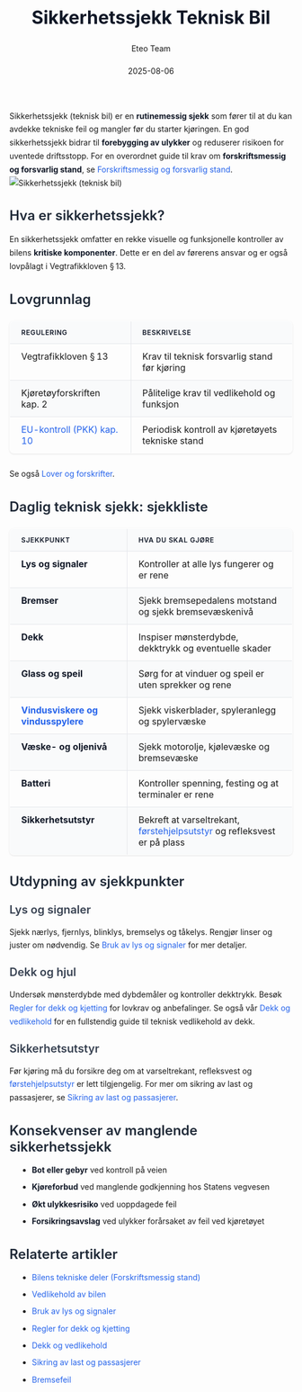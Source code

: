 ﻿---
title: "Sikkerhetssjekk Teknisk Bil"
date: 2025-08-06
draft: false
author: "Eteo Team"
description: "Guide to Sikkerhetssjekk Teknisk Bil for Norwegian driving theory exam."
categories: ["Driving Theory"]
tags: ["driving", "theory", "safety"]
featured_image: "/blog/sikkerhetssjekk-teknisk-bil/sikkerhetssjekk-teknisk-bil-image.svg"
---
<style>
/* Base text styling */
.article-content {
  font-family: 'Inter', -apple-system, BlinkMacSystemFont, 'Segoe UI', Roboto, Oxygen, Ubuntu, Cantarell, 'Open Sans', 'Helvetica Neue', sans-serif;
  line-height: 1.6;
  color: #1f2937;
  font-size: 16px;
}
/* Headers */
h1 {
  font-size: 2rem;
  font-weight: 700;
  margin: 2rem 0 1.5rem;
  color: #111827;
}
h2 {
  font-size: 1.5rem;
  font-weight: 600;
  margin: 2rem 0 1rem;
  color: #1f2937;
}
h3 {
  font-size: 1.25rem;
  font-weight: 600;
  margin: 1.5rem 0 0.75rem;
  color: #374151;
}
/* Paragraphs */
p {
  margin: 1rem 0;
  line-height: 1.7;
}
/* Lists */
ul, ol {
  margin: 1rem 0 1rem 1.5rem;
  padding-left: 1rem;
}
li {
  margin-bottom: 0.5rem;
  line-height: 1.6;
}
/* Bold and emphasis text */
strong, b {
  font-weight: 700 !important;
  color: #111827;
}
em, i {
  font-style: italic;
  color: #374151;
}
strong em, b i, em strong, i b {
  font-weight: 700 !important;
  font-style: italic;
  color: #111827;
}
/* Links */
a {
  color: #2563eb;
  text-decoration: none;
  transition: color 0.2s ease;
}
a:hover {
  color: #1d4ed8;
  text-decoration: underline;
}
/* Code blocks */
pre, code {
  font-family: 'SFMono-Regular', Consolas, 'Liberation Mono', Menlo, monospace;
  background-color: #f3f4f6;
  border-radius: 0.375rem;
  font-size: 0.875em;
}
pre {
  padding: 1rem;
  overflow-x: auto;
  margin: 1rem 0;
}
code {
  padding: 0.2em 0.4em;
}
/* Blockquotes */
blockquote {
  border-left: 4px solid #e5e7eb;
  margin: 1.5rem 0;
  padding: 0.75rem 1rem 0.75rem 1.5rem;
  background-color: #f9fafb;
  color: #4b5563;
  font-style: italic;
}
/* Tables */
table {
  margin: 1.5rem auto !important;
  border-collapse: collapse !important;
  width: 100% !important;
  max-width: 100%;
  box-shadow: 0 1px 3px rgba(0,0,0,0.1) !important;
  border-radius: 0.5rem !important;
  overflow: hidden !important;
  border: 1px solid #e5e7eb !important;
  display: table !important;
}
th, td {
  padding: 0.75rem 1.25rem !important;
  text-align: left !important;
  border: 1px solid #e5e7eb !important;
  vertical-align: top;
}
th {
  background-color: #f9fafb !important;
  font-weight: 600 !important;
  color: #111827 !important;
  text-transform: uppercase !important;
  font-size: 0.75rem !important;
  letter-spacing: 0.05em !important;
}
tr:nth-child(even) {
  background-color: #f9fafb !important;
}
tr:hover {
  background-color: #f3f4f6 !important;
}
/* Responsive adjustments */
@media (max-width: 768px) {
  .article-content {
    font-size: 15px;
  }
  h1 { font-size: 1.75rem; }
  h2 { font-size: 1.375rem; }
  h3 { font-size: 1.125rem; }
  table {
    display: block !important;
    overflow-x: auto !important;
    -webkit-overflow-scrolling: touch;
  }
}
</style>
Sikkerhetssjekk (teknisk bil) er en **rutinemessig sjekk** som fører til at du kan avdekke tekniske feil og mangler før du starter kjøringen. En god sikkerhetssjekk bidrar til **forebygging av ulykker** og reduserer risikoen for uventede driftsstopp.
For en overordnet guide til krav om **forskriftsmessig og forsvarlig stand**, se [Forskriftsmessig og forsvarlig stand](/blogs/teori/forskriftsmessig-og-forsvarlig-stand "Forskriftsmessig og forsvarlig stand - Overordnet guide til lovpålagt stand").
![Sikkerhetssjekk (teknisk bil)](/blog/sikkerhetssjekk-teknisk-bil/sikkerhetssjekk-teknisk-bil-image.svg)
## Hva er sikkerhetssjekk?
En sikkerhetssjekk omfatter en rekke visuelle og funksjonelle kontroller av bilens **kritiske komponenter**. Dette er en del av førerens ansvar og er også lovpålagt i Vegtrafikkloven § 13.
## Lovgrunnlag
| Regulering                     | Beskrivelse                                                    |
|--------------------------------|----------------------------------------------------------------|
| Vegtrafikkloven § 13           | Krav til teknisk forsvarlig stand før kjøring                   |
| Kjøretøyforskriften kap. 2     | Pålitelige krav til vedlikehold og funksjon                     |
| [EU-kontroll (PKK) kap. 10](/blogs/teori/eu-kontroll "EU-kontroll (PKK) – Periodisk kjøretøykontroll i Norge") | Periodisk kontroll av kjøretøyets tekniske stand |
Se også [Lover og forskrifter](/blogs/teori/lover-og-forskrifter "Lover og forskrifter - Oversikt over norske trafikklover og forskrifter").
## Daglig teknisk sjekk: sjekkliste
| Sjekkpunkt               | Hva du skal gjøre                                          |
|--------------------------|------------------------------------------------------------|
| **Lys og signaler**      | Kontroller at alle lys fungerer og er rene                 |
| **Bremser**              | Sjekk bremsepedalens motstand og sjekk bremsevæskenivå      |
| **Dekk**                 | Inspiser mønsterdybde, dekktrykk og eventuelle skader       |
| **Glass og speil**       | Sørg for at vinduer og speil er uten sprekker og rene      |
| **[Vindusviskere og vindusspylere](/blogs/teori/vindusviskere-vindusspylere "Vindusviskere og vindusspylere - Sikt, is og dugg")** | Sjekk viskerblader, spyleranlegg og spylervæske           |
| **Væske- og oljenivå**   | Sjekk motorolje, kjølevæske og bremsevæske                  |
| **Batteri**              | Kontroller spenning, festing og at terminaler er rene      |
| **Sikkerhetsutstyr**     | Bekreft at varseltrekant, [førstehjelpsutstyr](/blogs/teori/forstehjelp-og-opptreden-ved-ulykker "Førstehjelp og opptreden ved ulykker - Din guide til nødhjelp ved trafikkulykker") og refleksvest er på plass |
## Utdypning av sjekkpunkter
### Lys og signaler
Sjekk nærlys, fjernlys, blinklys, bremselys og tåkelys. Rengjør linser og juster om nødvendig. Se [Bruk av lys og signaler](/blogs/teori/bruk-av-lys-og-signaler "Bruk av lys og signaler - Komplett guide til lysbruk og signalering") for mer detaljer.
### Dekk og hjul
Undersøk mønsterdybde med dybdemåler og kontroller dekktrykk. Besøk [Regler for dekk og kjetting](/blogs/teori/regler-for-dekk-og-kjetting "Regler for dekk og kjetting - Krav til mønsterdybde, piggdekk og kjetting") for lovkrav og anbefalinger. Se også vår [Dekk og vedlikehold](/blogs/teori/dekk-og-vedlikehold "Dekk og vedlikehold - Slitasje, dimensjoner, merking, lufttrykk, mønsterdybde og piggdekk") for en fullstendig guide til teknisk vedlikehold av dekk.
### Sikkerhetsutstyr
Før kjøring må du forsikre deg om at varseltrekant, refleksvest og [førstehjelpsutstyr](/blogs/teori/forstehjelp-og-opptreden-ved-ulykker "Førstehjelp og opptreden ved ulykker - Din guide til nødhjelp ved trafikkulykker") er lett tilgjengelig. For mer om sikring av last og passasjerer, se [Sikring av last og passasjerer](/blogs/teori/sikring-av-last-og-passasjerer "Sikring av last og passasjerer - Guide til sikker last- og passasjersikring").
## Konsekvenser av manglende sikkerhetssjekk
- **Bot eller gebyr** ved kontroll på veien                             
- **Kjøreforbud** ved manglende godkjenning hos Statens vegvesen       
- **Økt ulykkesrisiko** ved uoppdagede feil                           
- **Forsikringsavslag** ved ulykker forårsaket av feil ved kjøretøyet  
## Relaterte artikler
- [Bilens tekniske deler (Forskriftsmessig stand)](/blogs/teori/bilens-tekniske-deler-forskriftsmessig-stand "Bilens tekniske deler - Forskriftsmessig stand")  
- [Vedlikehold av bilen](/blogs/teori/vedlikehold-av-bilen "Vedlikehold av bilen - Guide til regelmessig service og inspeksjon")  
- [Bruk av lys og signaler](/blogs/teori/bruk-av-lys-og-signaler "Bruk av lys og signaler - Komplett guide til lysbruk og signalering")  
- [Regler for dekk og kjetting](/blogs/teori/regler-for-dekk-og-kjetting "Regler for dekk og kjetting - Krav til mønsterdybde, piggdekk og kjetting")  
- [Dekk og vedlikehold](/blogs/teori/dekk-og-vedlikehold "Dekk og vedlikehold - Slitasje, dimensjoner, merking, lufttrykk, mønsterdybde og piggdekk")  
- [Sikring av last og passasjerer](/blogs/teori/sikring-av-last-og-passasjerer "Sikring av last og passasjerer - Guide til sikker last- og passasjersikring")  
- [Bremsefeil](/blogs/teori/bremsefeil "Bremsefeil - Vanlige feil i bremsesystemet")
